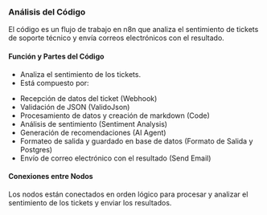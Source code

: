 ### Análisis del Código
El código es un flujo de trabajo en n8n que analiza el sentimiento de tickets de soporte técnico y envía correos electrónicos con el resultado.

#### Función y Partes del Código
* Analiza el sentimiento de los tickets.
* Está compuesto por:
 + Recepción de datos del ticket (Webhook)
 + Validación de JSON (ValidoJson)
 + Procesamiento de datos y creación de markdown (Code)
 + Análisis de sentimiento (Sentiment Analysis)
 + Generación de recomendaciones (AI Agent)
 + Formateo de salida y guardado en base de datos (Formato de Salida y Postgres)
 + Envío de correo electrónico con el resultado (Send Email)

#### Conexiones entre Nodos
Los nodos están conectados en orden lógico para procesar y analizar el sentimiento de los tickets y enviar los resultados.